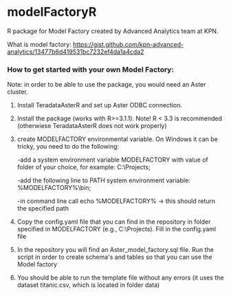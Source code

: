# modelFactoryR
R package for Model Factory created by Advanced Analytics team at KPN.

What is model factory: https://gist.github.com/kpn-advanced-analytics/13477b6d419531bc7232ef4da1a4cda2

### How to get started with your own Model Factory:

Note: in order to be able to use the package, you would need an Aster cluster.

1)  Install TeradataAsterR and set up Aster ODBC connection.

2)	Install the package (works with  R>=3.1.1). Note! R < 3.3 is recommended (otherwiese TeradataAsterR does not work properly)

3) create MODELFACTORY environmental variable. On Windows it can be tricky, you need to do the following:

    -add a system environment variable MODELFACTORY with value of folder of your choice, for example: C:\Projects;

    -add the following line to PATH system environment variable: %MODELFACTORY%\bin;

    -in command line call echo %MODELFACTORY% -> this should return the specified path
  
4) Copy the config.yaml file that you can find in the repository in folder specified in MODELFACTORY (e.g., C:\Projects). Fill in the config.yaml file

5)	In the repository you will find an Aster_model_factory.sql file. Run the script in order to create schema's and tables so that you can use the Model factory

6)  You should be able to run the template file without any errors (it uses the dataset titanic.csv, which is located in folder data)

